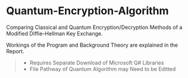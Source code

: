 # Quantum-Encryption-Algorithm
Comparing Classical and Quantum Encryption/Decryption Methods of a Modified Diffie–Hellman Key Exchange.

Workings of the Program and Background Theory are explained in the Report.

> - Requires Separate Download of Microsoft Q# Libraries
> - File Pathway of Quantum Algorithm may Need to be Editted
